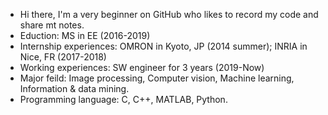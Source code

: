 - Hi there, I'm a very beginner on GitHub who likes to record my code and share mt notes. 
- Eduction: MS in EE (2016-2019)
- Internship experiences: OMRON in Kyoto, JP (2014 summer); INRIA in Nice, FR (2017-2018)
- Working experiences: SW engineer for 3 years (2019-Now)
- Major feild: Image processing, Computer vision, Machine learning, Information & data mining.
- Programming language: C, C++, MATLAB, Python.

<!---
SpongeKuan2020/SpongeKuan2020 is a ✨ special ✨ repository because its `README.md` (this file) appears on your GitHub profile.
You can click the Preview link to take a look at your changes.
--->
